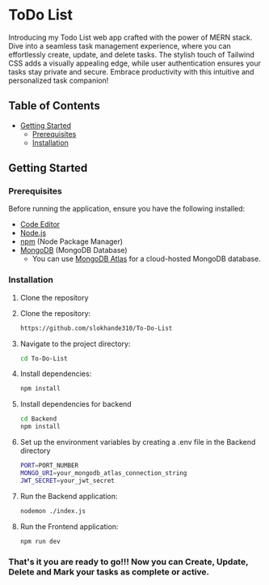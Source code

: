 
# ToDo List

Introducing my Todo List web app crafted with the power of MERN stack. Dive into a seamless task management experience, where you can effortlessly create, update, and delete tasks. The stylish touch of Tailwind CSS adds a visually appealing edge, while user authentication ensures your tasks stay private and secure. Embrace productivity with this intuitive and personalized task companion!

## Table of Contents

- [Getting Started](#getting-started)
  - [Prerequisites](#prerequisites)
  - [Installation](#installation)

## Getting Started

### Prerequisites

Before running the application, ensure you have the following installed:

- [Code Editor](https://code.visualstudio.com/download)
- [Node.js](https://nodejs.org/)
- [npm](https://www.npmjs.com/) (Node Package Manager)
- [MongoDB](https://www.mongodb.com/) (MongoDB Database)
  - You can use [MongoDB Atlas](https://www.mongodb.com/cloud/atlas) for a cloud-hosted MongoDB database.

### Installation

1. Clone the repository

2. Clone the repository:

   ```bash
   https://github.com/slokhande310/To-Do-List
   ```
3. Navigate to the project directory:

   ```bash
   cd To-Do-List
   ```
4. Install dependencies:

   ```bash
   npm install
   ```
5. Install dependencies for backend

    ```bash
    cd Backend
   npm install
   ```
6. Set up the environment variables by creating a .env file in the Backend directory
   ```bash
   PORT=PORT_NUMBER
   MONGO_URI=your_mongodb_atlas_connection_string
   JWT_SECRET=your_jwt_secret
   ```
7. Run the Backend application:

   ```bash
   nodemon ./index.js
   ```
8. Run the Frontend application:

   ```bash
   npm run dev
   ```
### That's it you are ready to go!!!  Now you can Create, Update, Delete and Mark your tasks as complete or active.
